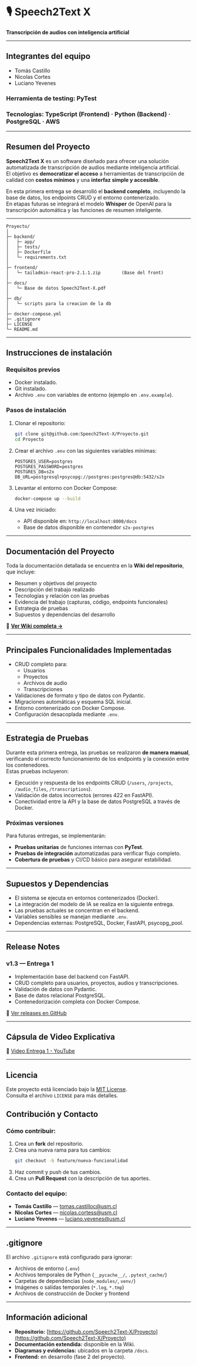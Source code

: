 # 🎙️ Speech2Text X
**Transcripción de audios con inteligencia artificial**

---

## Integrantes del equipo
- Tomás Castillo
- Nicolas Cortes
- Luciano Yevenes

### **Herramienta de testing:** PyTest  
### **Tecnologías:** TypeScript (Frontend) · Python (Backend) · PostgreSQL · AWS
---

## Resumen del Proyecto
**Speech2Text X** es un software diseñado para ofrecer una solución automatizada de transcripción de audios mediante inteligencia artificial.  
El objetivo es **democratizar el acceso** a herramientas de transcripción de calidad con **costos mínimos** y una **interfaz simple y accesible**.

En esta primera entrega se desarrolló el **backend completo**, incluyendo la base de datos, los endpoints CRUD y el entorno contenerizado.  
En etapas futuras se integrará el modelo **Whisper** de OpenAI para la transcripción automática y las funciones de resumen inteligente.

---

```
Proyecto/
│
├─ backend/
│   ├─ app/
│   ├─ tests/
│   ├─ Dockerfile
│   └─ requirements.txt
│
├─ frontend/
│   └─ tailadmin-react-pro-2.1.1.zip        (Base del front)
│
├─ docs/
│   └─ Base de datos Speech2Text-X.pdf
│
├─ db/
│   └─ scripts para la creacion de la db
│
├─ docker-compose.yml
├─ .gitignore
├─ LICENSE
└─ README.md
```

---

## Instrucciones de instalación
### Requisitos previos
- Docker instalado.
- Git instalado.
- Archivo `.env` con variables de entorno (ejemplo en `.env.example`).

### Pasos de instalación
1. Clonar el repositorio:
   ```bash
   git clone git@github.com:Speech2Text-X/Proyecto.git
   cd Proyecto
   ```

2. Crear el archivo `.env` con las siguientes variables mínimas:
   ```env
   POSTGRES_USER=postgres
   POSTGRES_PASSWORD=postgres
   POSTGRES_DB=s2x
   DB_URL=postgresql+psycopg://postgres:postgres@db:5432/s2x
   ```

3. Levantar el entorno con Docker Compose:
   ```bash
   docker-compose up --build
   ```

4. Una vez iniciado:
    - API disponible en: `http://localhost:8000/docs`
    - Base de datos disponible en contenedor `s2x-postgres`

---

## Documentación del Proyecto
Toda la documentación detallada se encuentra en la **Wiki del repositorio**, que incluye:
- Resumen y objetivos del proyecto
- Descripción del trabajo realizado
- Tecnologías y relación con las pruebas
- Evidencia del trabajo (capturas, código, endpoints funcionales)
- Estrategia de pruebas
- Supuestos y dependencias del desarrollo

📖 **[Ver Wiki completa →](https://github.com/Speech2Text-X/Proyecto/wiki)**

---

## Principales Funcionalidades Implementadas

- CRUD completo para:
    - Usuarios
    - Proyectos
    - Archivos de audio
    - Transcripciones
- Validaciones de formato y tipo de datos con Pydantic.
- Migraciones automáticas y esquema SQL inicial.
- Entorno contenerizado con Docker Compose.
- Configuración desacoplada mediante `.env`.

---

## Estrategia de Pruebas

Durante esta primera entrega, las pruebas se realizaron **de manera manual**, verificando el correcto funcionamiento de los endpoints y la conexión entre los contenedores.  
Estas pruebas incluyeron:
- Ejecución y respuesta de los endpoints CRUD (`/users`, `/projects`, `/audio_files`, `/transcriptions`).
- Validación de datos incorrectos (errores 422 en FastAPI).
- Conectividad entre la API y la base de datos PostgreSQL a través de Docker.

### Próximas versiones
Para futuras entregas, se implementarán:
- **Pruebas unitarias** de funciones internas con **PyTest**.
- **Pruebas de integración** automatizadas para verificar flujo completo.
- **Cobertura de pruebas** y CI/CD básico para asegurar estabilidad.

---

## Supuestos y Dependencias

- El sistema se ejecuta en entornos contenerizados (Docker).
- La integración del modelo de IA se realiza en la siguiente entrega.
- Las pruebas actuales se concentran en el backend.
- Variables sensibles se manejan mediante `.env`.
- Dependencias externas: PostgreSQL, Docker, FastAPI, psycopg_pool.

---

## Release Notes

### v1.3 — Entrega 1
- Implementación base del backend con FastAPI.
- CRUD completo para usuarios, proyectos, audios y transcripciones.
- Validación de datos con Pydantic.
- Base de datos relacional PostgreSQL.
- Contenedorización completa con Docker Compose.

📌 [Ver releases en GitHub](https://github.com/Speech2Text-X/Proyecto/releases/tag/v1.3)

---

## Cápsula de Video Explicativa
🔗 [Video Entrega 1 - YouTube](https://youtu.be/MuSNkJuxG_M)

---

## Licencia

Este proyecto está licenciado bajo la [MIT License](./LICENSE).  
Consulta el archivo `LICENSE` para más detalles.

## Contribución y Contacto

### Cómo contribuir:
1. Crea un **fork** del repositorio.
2. Crea una nueva rama para tus cambios:
   ```bash
   git checkout -b feature/nueva-funcionalidad
   ```
3. Haz commit y push de tus cambios.
4. Crea un **Pull Request** con la descripción de tus aportes.

### Contacto del equipo:

- **Tomás Castillo** — tomas.castilloc@usm.cl
- **Nicolas Cortes** — nicolas.cortess@usm.cl
- **Luciano Yevenes** — luciano.yevenes@usm.cl

---

## .gitignore
El archivo `.gitignore` está configurado para ignorar:
- Archivos de entorno (`.env`)
- Archivos temporales de Python (`__pycache__/`, `.pytest_cache/`)
- Carpetas de dependencias (`node_modules/`, `venv/`)
- Imágenes o salidas temporales (`*.log`, `*.tmp`)
- Archivos de construcción de Docker y frontend

---

## Información adicional

- **Repositorio:** [https://github.com/Speech2Text-X/Proyecto](https://github.com/Speech2Text-X/Proyecto)
- **Documentación extendida:** disponible en la Wiki.
- **Diagramas y evidencias:** ubicados en la carpeta `/docs`.
- **Frontend:** en desarrollo (fase 2 del proyecto).
